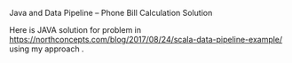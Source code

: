 

Java and Data Pipeline – Phone Bill Calculation Solution 

Here is JAVA solution  for problem in  https://northconcepts.com/blog/2017/08/24/scala-data-pipeline-example/ using my approach . 




